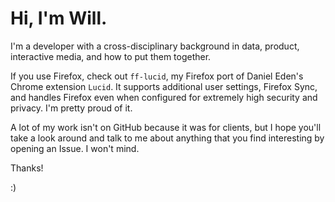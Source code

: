 # Hi, I'm Will. 

I'm a developer with a cross-disciplinary background in data, product, interactive media, and how to put them together.

If you use Firefox, check out `ff-lucid`, my Firefox port of Daniel Eden's Chrome extension `Lucid`. It supports additional user settings, Firefox Sync, and handles Firefox even when configured for extremely high security and privacy. I'm pretty proud of it.

A lot of my work isn't on GitHub because it was for clients, but I hope you'll take a look around and talk to me about anything that you find interesting by opening an Issue. I won't mind.

Thanks!

:)
